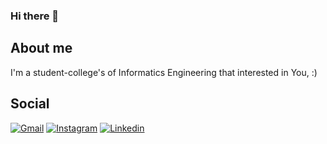### Hi there 👋

## About me
I'm a student-college's of Informatics Engineering that interested in You, :)

## Social
[![Gmail](https://img.shields.io/badge/EMail-FFF?style=for-the-badge&logo=gmail&logoColor=red)](mailto:ahmadhaidar2872@gmail.com)
[![Instagram](https://img.shields.io/badge/Instagram-E4405F?style=for-the-badge&logo=instagram&logoColor=white)](https://www.instagram.com/8a9d1r)
[![Linkedin](https://img.shields.io/badge/LinkedIn-0077B5?style=for-the-badge&logo=linkedin&logoColor=white)](https://www.linkedin.com/in/ahmad-haidar-18320b212)

<!-- Here are some ideas to get you started:

- 🔭 I’m currently working on ...
- 🌱 I’m currently learning ...
- 👯 I’m looking to collaborate on ...
- 🤔 I’m looking for help with ...
- 💬 Ask me about ...
- 📫 How to reach me: ...
- 😄 Pronouns: ...
- ⚡ Fun fact: ... -->


